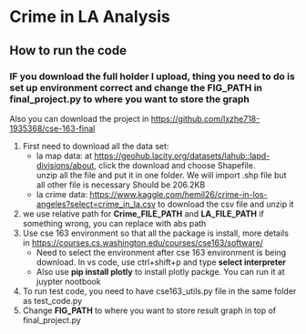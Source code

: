 # Crime in LA Analysis
## How to run the code
### IF you download the full holder I upload, thing you need to do is set up environment correct and change the **FIG_PATH** in final_project.py to where you want to store the graph
Also you can download the project in https://github.com/lxzhe718-1935368/cse-163-final

1. First need to download all the data set:<br>
    - la map data: at https://geohub.lacity.org/datasets/lahub::lapd-divisions/about, click the download and choose Shapefile.<br>
    unzip all the file and put it in one folder. We will import .shp file but all other file is necessary Should be 206.2KB
    - la crime data: https://www.kaggle.com/hemil26/crime-in-los-angeles?select=crime_in_la.csv to download the csv file and unzip it
2. we use relative path for **Crime_FILE_PATH** and **LA_FILE_PATH** if something wrong, you can replace with abs path<br>
3. Use cse 163 environment so that all the package is install, more details in https://courses.cs.washington.edu/courses/cse163/software/<br>
    - Need to select the environment after cse 163 environment is being download. In vs code, use ctrl+shift+p and type **select interpreter**
    - Also use **pip install plotly** to install plotly packge. You can run it at juypter nootbook
4. To run test code, you need to have cse163_utils.py file in the same folder as test_code.py
5. Change **FIG_PATH** to where you want to store result graph in top of final_project.py

